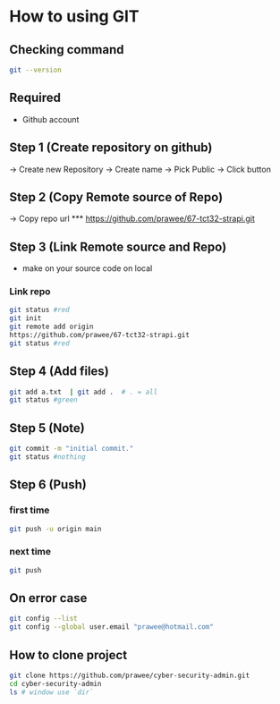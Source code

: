 # How to using GIT

## Checking command
```bash
git --version
```

## Required
- Github account

## Step 1 (Create repository on github)
-> Create new Repository
-> Create name
-> Pick Public
-> Click button

## Step 2 (Copy Remote source of Repo)
-> Copy repo url *** 
https://github.com/prawee/67-tct32-strapi.git

## Step 3 (Link Remote source and Repo)
- make on your source code on local
### Link repo
```bash
git status #red
git init
git remote add origin 
https://github.com/prawee/67-tct32-strapi.git
git status #red
```
## Step 4 (Add files)
```bash
git add a.txt  | git add .  # . = all
git status #green
```
## Step 5 (Note)
```bash
git commit -m "initial commit."
git status #nothing
```

## Step 6 (Push)
### first time
```bash
git push -u origin main
```
### next time
```bash
git push
```

## On error case
```bash
git config --list
git config --global user.email "prawee@hotmail.com"
```

## How to clone project
```bash
git clone https://github.com/prawee/cyber-security-admin.git
cd cyber-security-admin
ls # window use `dir`
```
